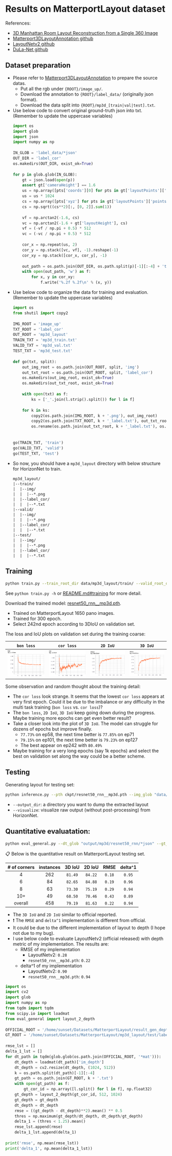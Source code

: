 # Results on MatterportLayout dataset

References:
- [3D Manhattan Room Layout Reconstruction from a Single 360 Image](https://arxiv.org/abs/1910.04099)
- [Matterport3DLayoutAnnotation github](https://github.com/ericsujw/Matterport3DLayoutAnnotation)
- [LayoutNetv2 github](https://github.com/zouchuhang/LayoutNetv2)
- [DuLa-Net github](https://github.com/SunDaDenny/DuLa-Net)

## Dataset preparation
- Please refer to [Matterport3DLayoutAnnotation](https://github.com/ericsujw/Matterport3DLayoutAnnotation) to prepare the source datas.
    - Put all the rgb under `{ROOT}/image_up/`.
    - Download the annotation to `{ROOT}/label_data/` (originally json format).
    - Download the data split into `{ROOT}/mp3d_[train|val|test].txt`.
- Use below code to convert original ground-truth json into txt. (Remember to update the uppercase variables)
    ```python
    import os
    import glob
    import json
    import numpy as np

    IN_GLOB = 'label_data/*json'
    OUT_DIR = 'label_cor'
    os.makedirs(OUT_DIR, exist_ok=True)

    for p in glob.glob(IN_GLOB):
        gt = json.load(open(p))
        assert gt['cameraHeight'] == 1.6
        us = np.array([pts['coords'][0] for pts in gt['layoutPoints']['points']])
        us = us * 1024
        cs = np.array([pts['xyz'] for pts in gt['layoutPoints']['points']])
        cs = np.sqrt((cs**2)[:, [0, 2]].sum(1))

        vf = np.arctan2(-1.6, cs)
        vc = np.arctan2(-1.6 + gt['layoutHeight'], cs)
        vf = (-vf / np.pi + 0.5) * 512
        vc = (-vc / np.pi + 0.5) * 512

        cor_x = np.repeat(us, 2)
        cor_y = np.stack([vc, vf], -1).reshape(-1)
        cor_xy = np.stack([cor_x, cor_y], -1)

        out_path = os.path.join(OUT_DIR, os.path.split(p)[-1][:-4] + 'txt')
        with open(out_path, 'w') as f:
            for x, y in cor_xy:
                f.write('%.2f %.2f\n' % (x, y))
    ```
- Use below code to organize the data for training and evaluation. (Remember to update the uppercase variables)
    ```python
    import os
    from shutil import copy2

    IMG_ROOT = 'image_up'
    TXT_ROOT = 'label_cor'
    OUT_ROOT = 'mp3d_layout'
    TRAIN_TXT = 'mp3d_train.txt'
    VALID_TXT = 'mp3d_val.txt'
    TEST_TXT = 'mp3d_test.txt'

    def go(txt, split):
        out_img_root = os.path.join(OUT_ROOT, split, 'img')
        out_txt_root = os.path.join(OUT_ROOT, split, 'label_cor')
        os.makedirs(out_img_root, exist_ok=True)
        os.makedirs(out_txt_root, exist_ok=True)

        with open(txt) as f:
            ks = ['_'.join(l.strip().split()) for l in f]

        for k in ks:
            copy2(os.path.join(IMG_ROOT, k + '.png'), out_img_root)
            copy2(os.path.join(TXT_ROOT, k + '_label.txt'), out_txt_root)
            os.rename(os.path.join(out_txt_root, k + '_label.txt'), os.path.join(out_txt_root, k + '.txt'))


    go(TRAIN_TXT, 'train')
    go(VALID_TXT, 'valid')
    go(TEST_TXT, 'test')
    ```
- So now, you should have a `mp3d_layout` directory with below structure for HorizonNet to train.
    ```
    mp3d_layout/
    |--train/
    |  |--img/
    |  |  |--*.png
    |  |--label_cor/
    |  |  |--*.txt
    |--valid/
    |  |--img/
    |  |  |--*.png
    |  |--label_cor/
    |  |  |--*.txt
    |--test/
    |  |--img/
    |  |  |--*.png
    |  |--label_cor/
    |  |  |--*.txt
    ```

## Training
```bash
python train.py --train_root_dir data/mp3d_layout/train/ --valid_root_dir data/mp3d_layout/valid/ --id resnet50_rnn__mp3d --batch_size_train 4 --epochs 300 --lr 1e-4
```
See `python train.py -h` or [README.md#training](https://github.com/sunset1995/HorizonNet#training) for more detail.

Download the trained model: [resnet50_rnn__mp3d.pth](https://drive.google.com/open?id=1uEEhPVw6VbjwW3lO4btb8zExV8NqojTB).
- Trained on MatterportLayout 1650 pano images.
- Trained for 300 epoch.
- Select 242nd epoch according to 3DIoU on validation set.

The loss and IoU plots on validation set during the training coarse:

| `bon loss` | `cor loss` | `2D IoU` | `3D IoU` |
| :------: | :------: | :----: | :----: |
| ![](assets/mp3d/valid_bon.png) | ![](assets/mp3d/valid_cor.png) | ![](assets/mp3d/valid_2DIoU.png) | ![](assets/mp3d/valid_3DIoU.png) |

Some observation and random thought about the training detail:
- The `cor loss` look strange. It seems that the lowest `cor loss` appears at very first epoch. Could it be due to the imbalance or any difficulty in the multi task training (`bon loss` vs. `cor loss`)?
- The `bon loss`, `2D IoU`, `3D IoU` keep going down during the progress. Maybe training more epochs can get even better result?
- Take a closer look into the plot of `3D IoU`. The model can struggle for dozens of epochs but improve finally.
    - `77.73%` on ep58, the next time better is `77.85%` on ep71
    - `79.15%` on ep101, the next time better is `79.23%` on ep127
    - The best appear on ep242 with `80.49%`
- Maybe training for a very long epochs (say 1k epochs) and select the best on validation set along the way could be a better scheme.

## Testing
Generating layout for testing set:
```bash
python inference.py --pth ckpt/resnet50_rnn__mp3d.pth --img_glob "data/mp3d_layout/test/img/*" --output_dir output/mp3d/resnet50_rnn --visualize
```
- `--output_dir`: a directory you want to dump the extracted layout
- `--visualize`: visualize raw output (without post-processing) from HorizonNet.


## Quantitative evaluatation:
```bash
python eval_general.py --dt_glob "output/mp3d/resnet50_rnn/*json" --gt_glob "data/mp3d_layout/test/label_cor/*"
```

:clipboard: Below is the quantitative result on MatterportLayout testing set.

| # of corners | instances |  3D IoU  | 2D IoU  | RMSE   | delta^1 |
| :----------: | :-------: | :------: | :-----: | :----: | :----: |
| 4            | 262       | `81.49`  | `84.22` | `0.18` | `0.95` |
| 6            | 84        | `82.65`  | `84.88` | `0.19` | `0.96` |
| 8            | 63        | `73.30`  | `75.19` | `0.29` | `0.94` |
| 10+          | 49        | `68.50`  | `70.46` | `0.43` | `0.89` |
| overall      | 458       | `79.19`  | `81.63` | `0.22` | `0.94` |

- The `3D IoU` and `2D IoU` similar to official reported.
- :exclamation: The `RMSE` and `delta^1` implementation is different from official.
- It could be due to the different implementation of layout to depth (I hope not due to my bug).
- I use below code to evaluate LayoutNetv2 (official released) with depth metric of my implementation. The results are:
    - RMSE of my implementation
        - LayoutNetv2: `0.28`
        - `resnet50_rnn__mp3d.pth`: `0.22`
    - delta^1 of my implementation
        - LayoutNetv2: `0.90`
        - `resnet50_rnn__mp3d.pth`: `0.94`

```python
import os
import cv2
import glob
import numpy as np
from tqdm import tqdm
from scipy.io import loadmat
from eval_general import layout_2_depth

OFFICIAL_ROOT = '/home/sunset/Datasets/MatterportLayout/result_gen_depth/'
GT_ROOT = '/home/sunset/Datasets/MatterportLayout/mp3d_layout/test/label_cor/'

rmse_lst = []
delta_1_lst = []
for dt_path in tqdm(glob.glob(os.path.join(OFFICIAL_ROOT, '*mat'))):
    dt_depth = loadmat(dt_path)['im_depth']
    dt_depth = cv2.resize(dt_depth, (1024, 512))
    k = os.path.split(dt_path)[-1][:-4]
    gt_path = os.path.join(GT_ROOT, k + '.txt')
    with open(gt_path) as f:
        gt_cor_id = np.array([l.split() for l in f], np.float32)
    gt_depth = layout_2_depth(gt_cor_id, 512, 1024)
    gt_depth = gt_depth
    dt_depth = dt_depth
    rmse = ((gt_depth - dt_depth)**2).mean() ** 0.5
    thres = np.maximum(gt_depth/dt_depth, dt_depth/gt_depth)
    delta_1 = (thres < 1.25).mean()
    rmse_lst.append(rmse)
    delta_1_lst.append(delta_1)

print('rmse', np.mean(rmse_lst))
print('delta_1', np.mean(delta_1_lst))
```
